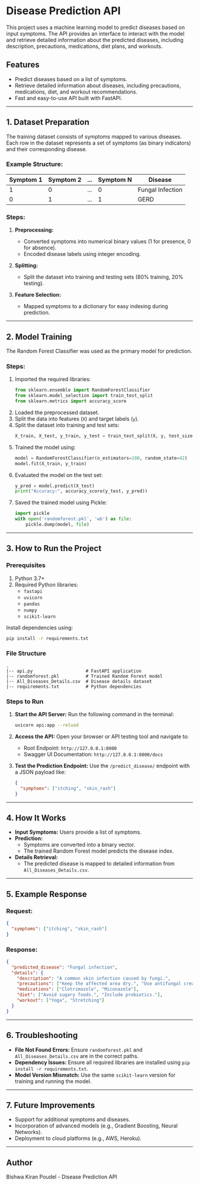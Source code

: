 # Disease Prediction API

This project uses a machine learning model to predict diseases based on input symptoms. The API provides an interface to interact with the model and retrieve detailed information about the predicted diseases, including description, precautions, medications, diet plans, and workouts.

## Features

- Predict diseases based on a list of symptoms.
- Retrieve detailed information about diseases, including precautions, medications, diet, and workout recommendations.
- Fast and easy-to-use API built with FastAPI.

---

## 1. Dataset Preparation

The training dataset consists of symptoms mapped to various diseases. Each row in the dataset represents a set of symptoms (as binary indicators) and their corresponding disease.

### Example Structure:

| Symptom 1 | Symptom 2 | ... | Symptom N | Disease          |
| --------- | --------- | --- | --------- | ---------------- |
| 1         | 0         | ... | 0         | Fungal Infection |
| 0         | 1         | ... | 1         | GERD             |

### Steps:

1. **Preprocessing:**

   - Converted symptoms into numerical binary values (1 for presence, 0 for absence).
   - Encoded disease labels using integer encoding.

2. **Splitting:**

   - Split the dataset into training and testing sets (80% training, 20% testing).

3. **Feature Selection:**
   - Mapped symptoms to a dictionary for easy indexing during prediction.

---

## 2. Model Training

The Random Forest Classifier was used as the primary model for prediction.

### Steps:

1. Imported the required libraries:
   ```python
   from sklearn.ensemble import RandomForestClassifier
   from sklearn.model_selection import train_test_split
   from sklearn.metrics import accuracy_score
   ```
2. Loaded the preprocessed dataset.
3. Split the data into features (`X`) and target labels (`y`).
4. Split the dataset into training and test sets:
   ```python
   X_train, X_test, y_train, y_test = train_test_split(X, y, test_size=0.2, random_state=42)
   ```
5. Trained the model using:
   ```python
   model = RandomForestClassifier(n_estimators=100, random_state=42)
   model.fit(X_train, y_train)
   ```
6. Evaluated the model on the test set:
   ```python
   y_pred = model.predict(X_test)
   print("Accuracy:", accuracy_score(y_test, y_pred))
   ```
7. Saved the trained model using Pickle:
   ```python
   import pickle
   with open('randomforest.pkl', 'wb') as file:
       pickle.dump(model, file)
   ```

---

## 3. How to Run the Project

### Prerequisites

1. Python 3.7+
2. Required Python libraries:
   - `fastapi`
   - `uvicorn`
   - `pandas`
   - `numpy`
   - `scikit-learn`

Install dependencies using:

```bash
pip install -r requirements.txt
```

### File Structure

```
.
|-- api.py                    # FastAPI application
|-- randomforest.pkl          # Trained Random Forest model
|-- All_Diseases_Details.csv  # Disease details dataset
|-- requirements.txt          # Python dependencies
```

### Steps to Run

1. **Start the API Server:**
   Run the following command in the terminal:

   ```bash
   uvicorn api:app --reload
   ```

2. **Access the API:**
   Open your browser or API testing tool and navigate to:

   - Root Endpoint: `http://127.0.0.1:8000`
   - Swagger UI Documentation: `http://127.0.0.1:8000/docs`

3. **Test the Prediction Endpoint:**
   Use the `/predict_disease/` endpoint with a JSON payload like:
   ```json
   {
     "symptoms": ["itching", "skin_rash"]
   }
   ```

---

## 4. How It Works

- **Input Symptoms:** Users provide a list of symptoms.
- **Prediction:**
  - Symptoms are converted into a binary vector.
  - The trained Random Forest model predicts the disease index.
- **Details Retrieval:**
  - The predicted disease is mapped to detailed information from `All_Diseases_Details.csv`.

---

## 5. Example Response

### Request:

```json
{
  "symptoms": ["itching", "skin_rash"]
}
```

### Response:

```json
{
  "predicted_disease": "Fungal infection",
  "details": {
    "description": "A common skin infection caused by fungi.",
    "precautions": ["Keep the affected area dry.", "Use antifungal creams."],
    "medications": ["Clotrimazole", "Miconazole"],
    "diet": ["Avoid sugary foods.", "Include probiotics."],
    "workout": ["Yoga", "Stretching"]
  }
}
```

---

## 6. Troubleshooting

- **File Not Found Errors:** Ensure `randomforest.pkl` and `All_Diseases_Details.csv` are in the correct paths.
- **Dependency Issues:** Ensure all required libraries are installed using `pip install -r requirements.txt`.
- **Model Version Mismatch:** Use the same `scikit-learn` version for training and running the model.

---

## 7. Future Improvements

- Support for additional symptoms and diseases.
- Incorporation of advanced models (e.g., Gradient Boosting, Neural Networks).
- Deployment to cloud platforms (e.g., AWS, Heroku).

---

## Author

Bishwa Kiran Poudel - Disease Prediction API
